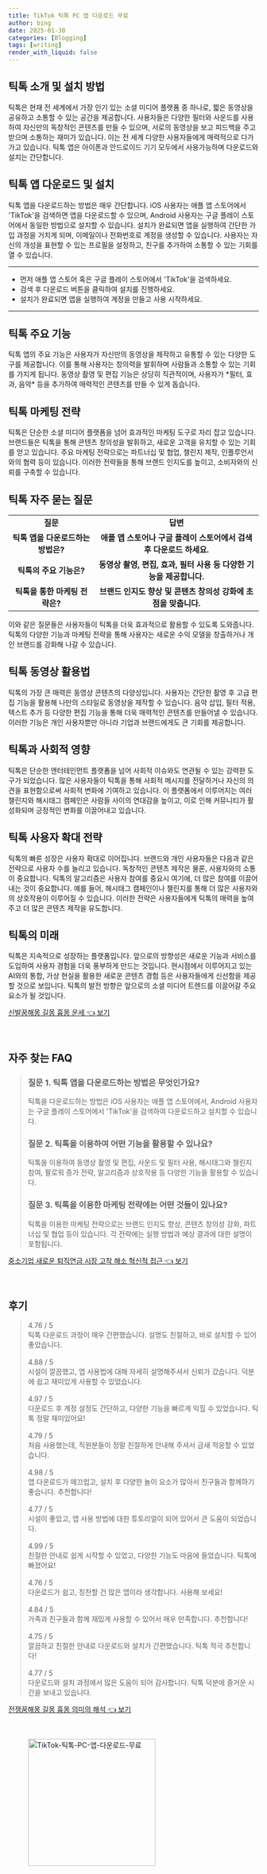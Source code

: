 ```yaml
---
title: TikTok 틱톡 PC 앱 다운로드 무료
author: bing
date: 2025-01-30
categories: [Blogging]
tags: [writing]
render_with_liquid: false
---
```



<h2 id='틱톡_소개 및_설치_방법'>틱톡 소개 및 설치 방법</h2>

<p>틱톡은 현재 전 세계에서 가장 인기 있는 소셜 미디어 플랫폼 중 하나로, 짧은 동영상을 공유하고 소통할 수 있는 공간을 제공합니다. 사용자들은 다양한 필터와 사운드를 사용하여 자신만의 독창적인 콘텐츠를 만들 수 있으며, 서로의 동영상을 보고 피드백을 주고받으며 소통하는 재미가 있습니다. 이는 전 세계 다양한 사용자들에게 매력적으로 다가가고 있습니다. 틱톡 앱은 아이폰과 안드로이드 기기 모두에서 사용가능하며 다운로드와 설치는 간단합니다.</p>

<h2 id='틱톡_앱_다운로드_및_설치'>틱톡 앱 다운로드 및 설치</h2>

<p>틱톡 앱을 다운로드하는 방법은 매우 간단합니다. iOS 사용자는 애플 앱 스토어에서 'TikTok'을 검색하면 앱을 다운로드할 수 있으며, Android 사용자는 구글 플레이 스토어에서 동일한 방법으로 설치할 수 있습니다. 설치가 완료되면 앱을 실행하여 간단한 가입 과정을 거치게 되며, 이메일이나 전화번호로 계정을 생성할 수 있습니다. 사용자는 자신의 개성을 표현할 수 있는 프로필을 설정하고, 친구를 추가하여 소통할 수 있는 기회를 열 수 있습니다.</p>

<hr />

<ul>
    <li>먼저 애플 앱 스토어 혹은 구글 플레이 스토어에서 'TikTok'을 검색하세요.</li>
    <li>검색 후 다운로드 버튼을 클릭하여 설치를 진행하세요.</li>
    <li>설치가 완료되면 앱을 실행하여 계정을 만들고 사용 시작하세요.</li>
</ul>

<hr />

<h2 id='틱톡_주요_기능'>틱톡 주요 기능</h2>

<p>틱톡 앱의 주요 기능은 사용자가 자신만의 동영상을 제작하고 유통할 수 있는 다양한 도구를 제공합니다. 이를 통해 사용자는 창의력을 발휘하며 사람들과 소통할 수 있는 기회를 가지게 됩니다. 동영상 촬영 및 편집 기능은 상당히 직관적이며, 사용자가 *필터, 효과, 음악* 등을 추가하여 매력적인 콘텐츠를 만들 수 있게 돕습니다.</p>

<h2 id='틱톡_마케팅_전략'>틱톡 마케팅 전략</h2>

<p>틱톡은 단순한 소셜 미디어 플랫폼을 넘어 효과적인 마케팅 도구로 자리 잡고 있습니다. 브랜드들은 틱톡을 통해 콘텐츠 창의성을 발휘하고, 새로운 고객을 유치할 수 있는 기회를 얻고 있습니다. 주요 마케팅 전략으로는 파트너십 및 협업, 챌린지 제작, 인플루언서와의 협력 등이 있습니다. 이러한 전략들을 통해 브랜드 인지도를 높이고, 소비자와의 신뢰를 구축할 수 있습니다.</p>

<h2 id='틱톡_자주_묻는_질문'>틱톡 자주 묻는 질문</h2>

<table>
    <tr>
        <td style="text-align: center; height: 17px;"><b>질문</b></td>
        <td style="text-align: center; height: 17px;"><b>답변</b></td>
    </tr>
    <tr>
        <td style="text-align: center; height: 17px;"><b>틱톡 앱을 다운로드하는 방법은?</b></td>
        <td style="text-align: center; height: 17px;"><b>애플 앱 스토어나 구글 플레이 스토어에서 검색 후 다운로드 하세요.</b></td>
    </tr>
    <tr>
        <td style="text-align: center; height: 17px;"><b>틱톡의 주요 기능은?</b></td>
        <td style="text-align: center; height: 17px;"><b>동영상 촬영, 편집, 효과, 필터 사용 등 다양한 기능을 제공합니다.</b></td>
    </tr>
    <tr>
        <td style="text-align: center; height: 17px;"><b>틱톡을 통한 마케팅 전략은?</b></td>
        <td style="text-align: center; height: 17px;"><b>브랜드 인지도 향상 및 콘텐츠 창의성 강화에 초점을 맞춥니다.</b></td>
    </tr>
</table>

<p>이와 같은 질문들은 사용자들이 틱톡을 더욱 효과적으로 활용할 수 있도록 도와줍니다. 틱톡의 다양한 기능과 마케팅 전략을 통해 사용자는 새로운 수익 모델을 창출하거나 개인 브랜드를 강화해 나갈 수 있습니다.</p>

<h2 id='틱톡_동영상_활용법'>틱톡 동영상 활용법</h2>

<p>틱톡의 가장 큰 매력은 동영상 콘텐츠의 다양성입니다. 사용자는 간단한 촬영 후 고급 편집 기능을 활용해 나만의 스타일로 동영상을 제작할 수 있습니다. 음악 삽입, 필터 적용, 텍스트 추가 등 다양한 편집 기능을 통해 더욱 매력적인 콘텐츠를 만들어낼 수 있습니다. 이러한 기능은 개인 사용자뿐만 아니라 기업과 브랜드에게도 큰 기회를 제공합니다.</p>

<h2 id='틱톡과_사회적_영향'>틱톡과 사회적 영향</h2>

<p>틱톡은 단순한 엔터테인먼트 플랫폼을 넘어 사회적 이슈와도 연관될 수 있는 강력한 도구가 되었습니다. 많은 사용자들이 틱톡을 통해 사회적 메시지를 전달하거나 자신의 의견을 표현함으로써 사회적 변화에 기여하고 있습니다. 이 플랫폼에서 이루어지는 여러 챌린지와 해시태그 캠페인은 사람들 사이의 연대감을 높이고, 이로 인해 커뮤니티가 활성화되며 긍정적인 변화를 이끌어내고 있습니다.</p>

<h2 id='틱톡_사용자_확대_전략'>틱톡 사용자 확대 전략</h2>

<p>틱톡의 빠른 성장은 사용자 확대로 이어집니다. 브랜드와 개인 사용자들은 다음과 같은 전략으로 사용자 수를 늘리고 있습니다. 독창적인 콘텐츠 제작은 물론, 사용자와의 소통이 중요합니다. 틱톡의 알고리즘은 사용자 참여를 중요시 여기에, 더 많은 참여를 이끌어내는 것이 중요합니다. 예를 들어, 해시태그 캠페인이나 챌린지를 통해 더 많은 사용자와의 상호작용이 이루어질 수 있습니다. 이러한 전략은 사용자들에게 틱톡의 매력을 높여주고 더 많은 콘텐츠 제작을 유도합니다.</p>

<h2 id='틱톡의_미래'>틱톡의 미래</h2>

<p>틱톡은 지속적으로 성장하는 플랫폼입니다. 앞으로의 방향성은 새로운 기능과 서비스를 도입하여 사용자 경험을 더욱 풍부하게 만드는 것입니다. 현시점에서 이루어지고 있는 AI와의 통합, 가상 현실을 활용한 새로운 콘텐츠 경험 등은 사용자들에게 신선함을 제공할 것으로 보입니다. 틱톡의 발전 방향은 앞으로의 소셜 미디어 트렌드를 이끌어갈 주요 요소가 될 것입니다.</p>


<p><a class="click-button" title="신발꿈해몽 길몽 흉몽 운세" href="https://blackassets.github.io/posts/%EC%8B%A0%EB%B0%9C%EA%BF%88%ED%95%B4%EB%AA%BD-%EA%B8%B8%EB%AA%BD-%ED%9D%89%EB%AA%BD-%EC%9A%B4%EC%84%B8/" rel="dofollow">신발꿈해몽 길몽 흉몽 운세 👈 보기</a></p><br>
<h2 id='자주_찾는_FAQ'>자주 찾는 FAQ</h2>
<div itemscope="" itemtype="https://schema.org/FAQPage"> 
<blockquote> 
<div itemscope="" itemprop="mainEntity" itemtype="https://schema.org/Question"> 
<h3 itemprop="name">질문 1. 틱톡 앱을 다운로드하는 방법은 무엇인가요?</h3> 
<div itemscope="" itemprop="acceptedAnswer" itemtype="https://schema.org/Answer"> 
<span itemprop="text"> 
<p>틱톡을 다운로드하는 방법은 iOS 사용자는 애플 앱 스토어에서, Android 사용자는 구글 플레이 스토어에서 'TikTok'을 검색하여 다운로드하고 설치할 수 있습니다.</p> 
</span> 
</div> 
</div> 
<div itemscope="" itemprop="mainEntity" itemtype="https://schema.org/Question"> 
<h3 itemprop="name">질문 2. 틱톡을 이용하여 어떤 기능을 활용할 수 있나요?</h3> 
<div itemscope="" itemprop="acceptedAnswer" itemtype="https://schema.org/Answer"> 
<span itemprop="text"> 
<p>틱톡을 이용하여 동영상 촬영 및 편집, 사운드 및 필터 사용, 해시태그와 챌린지 참여, 팔로워 증가 전략, 알고리즘과 상호작용 등 다양한 기능을 활용할 수 있습니다.</p> 
</span> 
</div> 
</div> 
<div itemscope="" itemprop="mainEntity" itemtype="https://schema.org/Question"> 
<h3 itemprop="name">질문 3. 틱톡을 이용한 마케팅 전략에는 어떤 것들이 있나요?</h3> 
<div itemscope="" itemprop="acceptedAnswer" itemtype="https://schema.org/Answer"> 
<span itemprop="text"> 
<p>틱톡을 이용한 마케팅 전략으로는 브랜드 인지도 향상, 콘텐츠 창의성 강화, 파트너십 및 협업 등이 있습니다. 각 전략에는 실행 방법과 예상 결과에 대한 설명이 포함됩니다.</p> 
</span> 
</div> 
</div> 
</blockquote> 
</div>
<p><a class="click-button" title="중소기업 새로운 퇴직연금 시장 고착 해소 혁신적 접근" href="https://blackassets.github.io/posts/%EC%A4%91%EC%86%8C%EA%B8%B0%EC%97%85-%EC%83%88%EB%A1%9C%EC%9A%B4-%ED%87%B4%EC%A7%81%EC%97%B0%EA%B8%88-%EC%8B%9C%EC%9E%A5-%EA%B3%A0%EC%B0%A9-%ED%95%B4%EC%86%8C-%ED%98%81%EC%8B%A0%EC%A0%81-%EC%A0%91%EA%B7%BC/" rel="dofollow">중소기업 새로운 퇴직연금 시장 고착 해소 혁신적 접근 👈 보기</a></p><br>
<h2 id='후기'>후기</h2>
<div itemscope itemtype="https://schema.org/Product">
  <blockquote>
  <div itemprop="review" itemscope itemtype="https://schema.org/Review">
      <div itemprop="reviewRating" itemscope itemtype="https://schema.org/Rating"> <span itemprop="ratingValue">4.76</span> / <span itemprop="bestRating">5</span> </div>
      <span itemprop="reviewBody">틱톡 다운로드 과정이 매우 간편했습니다. 설명도 친절하고, 바로 설치할 수 있어 좋았습니다.</span>
  </div>
  <br>
  <div itemprop="review" itemscope itemtype="https://schema.org/Review">
      <div itemprop="reviewRating" itemscope itemtype="https://schema.org/Rating"> <span itemprop="ratingValue">4.88</span> / <span itemprop="bestRating">5</span> </div>
      <span itemprop="reviewBody">시설이 깔끔했고, 앱 사용법에 대해 자세히 설명해주셔서 신뢰가 갔습니다. 덕분에 쉽고 재미있게 사용할 수 있었습니다.</span>
  </div>
  <br>
  <div itemprop="review" itemscope itemtype="https://schema.org/Review">
      <div itemprop="reviewRating" itemscope itemtype="https://schema.org/Rating"> <span itemprop="ratingValue">4.97</span> / <span itemprop="bestRating">5</span> </div>
      <span itemprop="reviewBody">다운로드 후 계정 설정도 간단하고, 다양한 기능을 빠르게 익힐 수 있었습니다. 틱톡 정말 재미있어요!</span>
  </div>
  <br>
  <div itemprop="review" itemscope itemtype="https://schema.org/Review">
      <div itemprop="reviewRating" itemscope itemtype="https://schema.org/Rating"> <span itemprop="ratingValue">4.79</span> / <span itemprop="bestRating">5</span> </div>
      <span itemprop="reviewBody">처음 사용했는데, 직원분들이 정말 친절하게 안내해 주셔서 금새 적응할 수 있었습니다.</span>
  </div>
  <br>
  <div itemprop="review" itemscope itemtype="https://schema.org/Review">
      <div itemprop="reviewRating" itemscope itemtype="https://schema.org/Rating"> <span itemprop="ratingValue">4.98</span> / <span itemprop="bestRating">5</span> </div>
      <span itemprop="reviewBody">앱 다운로드가 매끄럽고, 설치 후 다양한 놀이 요소가 많아서 친구들과 함께하기 좋습니다. 추천합니다!</span>
  </div>
  <br>
  <div itemprop="review" itemscope itemtype="https://schema.org/Review">
      <div itemprop="reviewRating" itemscope itemtype="https://schema.org/Rating"> <span itemprop="ratingValue">4.77</span> / <span itemprop="bestRating">5</span> </div>
      <span itemprop="reviewBody">시설이 좋았고, 앱 사용 방법에 대한 튜토리얼이 되어 있어서 큰 도움이 되었습니다.</span>
  </div>
  <br>
  <div itemprop="review" itemscope itemtype="https://schema.org/Review">
      <div itemprop="reviewRating" itemscope itemtype="https://schema.org/Rating"> <span itemprop="ratingValue">4.99</span> / <span itemprop="bestRating">5</span> </div>
      <span itemprop="reviewBody">친절한 안내로 쉽게 시작할 수 있었고, 다양한 기능도 마음에 들었습니다. 틱톡에 빠졌어요!</span>
  </div>
  <br>
  <div itemprop="review" itemscope itemtype="https://schema.org/Review">
      <div itemprop="reviewRating" itemscope itemtype="https://schema.org/Rating"> <span itemprop="ratingValue">4.76</span> / <span itemprop="bestRating">5</span> </div>
      <span itemprop="reviewBody">다운로드가 쉽고, 칭찬할 건 많은 앱이라 생각합니다. 사용해 보세요!</span>
  </div>
  <br>
  <div itemprop="review" itemscope itemtype="https://schema.org/Review">
      <div itemprop="reviewRating" itemscope itemtype="https://schema.org/Rating"> <span itemprop="ratingValue">4.84</span> / <span itemprop="bestRating">5</span> </div>
      <span itemprop="reviewBody">가족과 친구들과 함께 재밌게 사용할 수 있어서 매우 만족합니다. 추천합니다!</span>
  </div>
  <br>
  <div itemprop="review" itemscope itemtype="https://schema.org/Review">
      <div itemprop="reviewRating" itemscope itemtype="https://schema.org/Rating"> <span itemprop="ratingValue">4.75</span> / <span itemprop="bestRating">5</span> </div>
      <span itemprop="reviewBody">깔끔하고 친절한 안내로 다운로드와 설치가 간편했습니다. 틱톡 적극 추천합니다!</span>
  </div>
  <br>
  <div itemprop="review" itemscope itemtype="https://schema.org/Review">
      <div itemprop="reviewRating" itemscope itemtype="https://schema.org/Rating"> <span itemprop="ratingValue">4.77</span> / <span itemprop="bestRating">5</span> </div>
      <span itemprop="reviewBody">다운로드와 설치 과정에서 많은 도움이 되어 감사합니다. 틱톡 덕분에 즐거운 시간을 보내고 있습니다.</span>
  </div>
  </blockquote>
</div>
<p><a class="click-button" title="전쟁꿈해몽 길몽 흉몽 의미의 해석" href="https://blackassets.github.io/posts/%EC%A0%84%EC%9F%81%EA%BF%88%ED%95%B4%EB%AA%BD-%EA%B8%B8%EB%AA%BD-%ED%9D%89%EB%AA%BD-%EC%9D%98%EB%AF%B8%EC%9D%98-%ED%95%B4%EC%84%9D/" rel="dofollow">전쟁꿈해몽 길몽 흉몽 의미의 해석 👈 보기</a></p><br>
<figure class="image"><img src="https://blackassets.github.io/assets/img/thumbnail/TikTok-틱톡-PC-앱-다운로드-무료.webp" alt="TikTok-틱톡-PC-앱-다운로드-무료" width="256" height="256"></figure>
